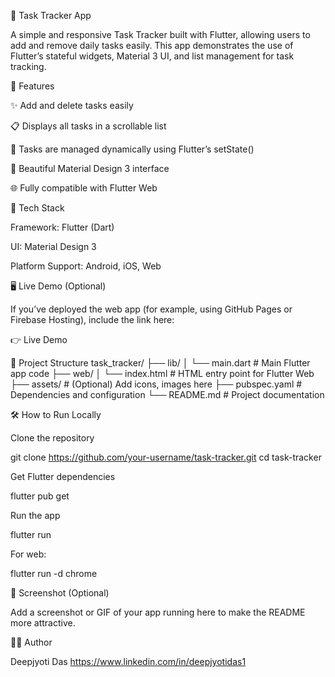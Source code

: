 📝 Task Tracker App

A simple and responsive Task Tracker built with Flutter, allowing users to add and remove daily tasks easily.
This app demonstrates the use of Flutter’s stateful widgets, Material 3 UI, and list management for task tracking.

🚀 Features

✨ Add and delete tasks easily

📋 Displays all tasks in a scrollable list

💾 Tasks are managed dynamically using Flutter’s setState()

🎨 Beautiful Material Design 3 interface

🌐 Fully compatible with Flutter Web

🧩 Tech Stack

Framework: Flutter (Dart)

UI: Material Design 3

Platform Support: Android, iOS, Web

🖥️ Live Demo (Optional)

If you’ve deployed the web app (for example, using GitHub Pages or Firebase Hosting), include the link here:

👉 Live Demo

📂 Project Structure
task_tracker/
├── lib/
│   └── main.dart            # Main Flutter app code
├── web/
│   └── index.html           # HTML entry point for Flutter Web
├── assets/                  # (Optional) Add icons, images here
├── pubspec.yaml             # Dependencies and configuration
└── README.md                # Project documentation

🛠️ How to Run Locally

Clone the repository

git clone https://github.com/your-username/task-tracker.git
cd task-tracker


Get Flutter dependencies

flutter pub get


Run the app

flutter run


For web:

flutter run -d chrome

📸 Screenshot (Optional)

Add a screenshot or GIF of your app running here to make the README more attractive.

🧑‍💻 Author

Deepjyoti Das
https://www.linkedin.com/in/deepjyotidas1
